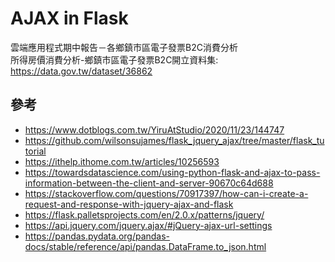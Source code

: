 # AJAX in Flask
雲端應用程式期中報告－各鄉鎮市區電子發票B2C消費分析  
所得房價消費分析-鄉鎮市區電子發票B2C開立資料集: https://data.gov.tw/dataset/36862  

## 參考
* https://www.dotblogs.com.tw/YiruAtStudio/2020/11/23/144747
* https://github.com/wilsonsujames/flask_jquery_ajax/tree/master/flask_tutorial
* https://ithelp.ithome.com.tw/articles/10256593
* https://towardsdatascience.com/using-python-flask-and-ajax-to-pass-information-between-the-client-and-server-90670c64d688
* https://stackoverflow.com/questions/70917397/how-can-i-create-a-request-and-response-with-jquery-ajax-and-flask
* https://flask.palletsprojects.com/en/2.0.x/patterns/jquery/
* https://api.jquery.com/jquery.ajax/#jQuery-ajax-url-settings
* https://pandas.pydata.org/pandas-docs/stable/reference/api/pandas.DataFrame.to_json.html 